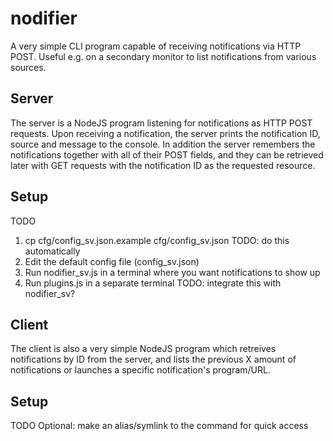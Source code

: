 nodifier
=========

A very simple CLI program capable of receiving notifications via HTTP POST.
Useful e.g. on a secondary monitor to list notifications from various sources.

Server
------

The server is a NodeJS program listening for notifications as HTTP POST
requests. Upon receiving a notification, the server prints the notification ID,
source and message to the console. In addition the server remembers the
notifications together with all of their POST fields, and they can be retrieved
later with GET requests with the notification ID as the requested resource.

Setup
-----

TODO
1. cp cfg/config_sv.json.example cfg/config_sv.json TODO: do this automatically
2. Edit the default config file (config_sv.json)
3. Run nodifier_sv.js in a terminal where you want notifications to show up
4. Run plugins.js in a separate terminal TODO: integrate this with nodifier_sv?


Client
------

The client is also a very simple NodeJS program which retreives notifications
by ID from the server, and lists the previous X amount of notifications or
launches a specific notification's program/URL.

Setup
-----

TODO
Optional: make an alias/symlink to the command for quick access

